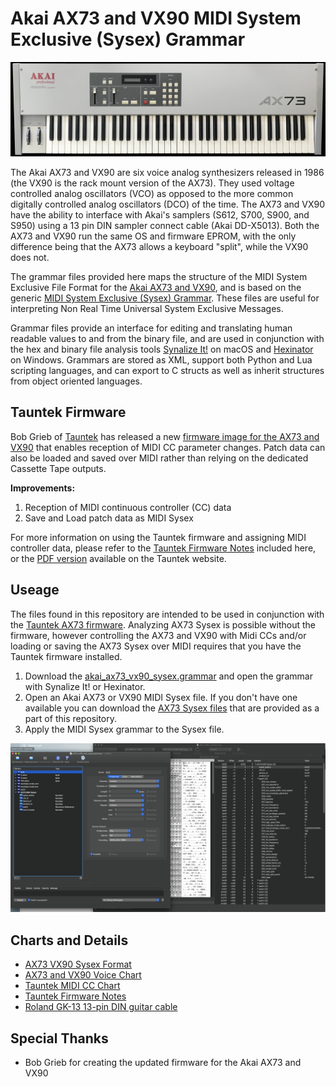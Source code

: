 # Akai AX73 and VX90 MIDI System Exclusive (Sysex) Grammar

![Akai AX73 screenshot](./images/ax73pic40.jpg?raw=true)

The Akai AX73 and VX90 are six voice analog synthesizers released in 1986 (the VX90 is the rack mount version of the AX73). They used voltage controlled analog oscillators (VCO) as opposed to the more common digitally controlled analog oscillators (DCO) of the time. The AX73 and VX90 have the ability to interface with Akai's samplers (S612, S700, S900, and S950) using a 13 pin DIN sampler connect cable (Akai DD-X5013). Both the AX73 and VX90 run the same OS and firmware EPROM, with the only difference being that the AX73 allows a keyboard "split", while the VX90 does not.

The grammar files provided here maps the structure of the MIDI System Exclusive File Format for the [Akai AX73 and VX90](https://en.wikipedia.org/wiki/Akai#AX_series_analog_synthesizers), and is based on the generic [MIDI System Exclusive (Sysex) Grammar](https://github.com/codemechanic/midi-sysex-grammar). These files are useful for interpreting Non Real Time Universal System Exclusive Messages.

Grammar files provide an interface for editing and translating human readable values to and from the binary file, and are used in conjunction with the hex and binary file analysis tools [Synalize It!](https://www.synalysis.net) on macOS and [Hexinator](https://hexinator.com) on Windows. Grammars are stored as XML, support both Python and Lua scripting languages, and can export to C structs as well as inherit structures from object oriented languages.

## Tauntek Firmware

Bob Grieb of [Tauntek](http://tauntek.com) has released a new [firmware image for the AX73 and VX90](http://www.tauntek.com/AX73.htm) that enables reception of MIDI CC parameter changes. Patch data can also be loaded and saved over MIDI rather than relying on the dedicated Cassette Tape outputs.

**Improvements:**
1. Reception of MIDI continuous controller (CC) data
2. Save and Load patch data as MIDI Sysex

For more information on using the Tauntek firmware and assigning MIDI controller data, please refer to the [Tauntek Firmware Notes](./manual/AX73_VX90_tauntek_notes.md) included here, or the [PDF version](http://www.tauntek.com/ax73ccmap.pdf) available on the Tauntek website.

## Useage

The files found in this repository are intended to be used in conjunction with the [Tauntek AX73 firmware](http://www.tauntek.com/AX73.htm). Analyzing AX73 Sysex is possible without the firmware, however controlling the AX73 and VX90 with Midi CCs and/or loading or saving the AX73 Sysex over MIDI requires that you have the Tauntek firmware installed.

1. Download the [akai_ax73_vx90_sysex.grammar](./grammar/ax73_vx90_sysex.grammar?raw=true) and open the grammar with Synalize It! or Hexinator.
2. Open an Akai AX73 or VX90 MIDI Sysex file. If you don't have one available you can download the [AX73 Sysex files](./sysex/factory/FactoryPatch_Wavetable.syx?raw=true) that are provided as a part of this repository.
3. Apply the MIDI Sysex grammar to the Sysex file.

![AX73 Sysex screenshot](./images/screenshot_1.png?raw=true)

## Charts and Details
* [AX73 VX90 Sysex Format](./manual/AX73_VX90_sysex_format.md)
* [AX73 and VX90 Voice Chart](./manual/AX73_VX90_voice_chart.md)
* [Tauntek MIDI CC Chart](./manual/AX73_VX90_MIDI_CC.md)
* [Tauntek Firmware Notes](./manual/AX73_VX90_tauntek_notes.md)
* [Roland GK-13 13-pin DIN guitar cable](./manual/GR15_cable_details.md)

## Special Thanks
* Bob Grieb for creating the updated firmware for the Akai AX73 and VX90
